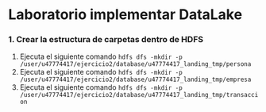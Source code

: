 # Laboratorio implementar DataLake
### 1. Crear la estructura de carpetas dentro de HDFS
1. Ejecuta el siguiente comando ```hdfs dfs -mkdir -p /user/u47774417/ejercicio2/database/u47774417_landing_tmp/persona```
1. Ejecuta el siguiente comando ```hdfs dfs -mkdir -p /user/u47774417/ejercicio2/database/u47774417_landing_tmp/empresa```
1. Ejecuta el siguiente comando ```hdfs dfs -mkdir -p /user/u47774417/ejercicio2/database/u47774417_landing_tmp/transaccion```